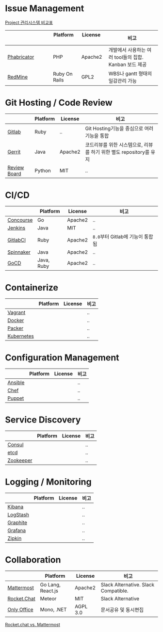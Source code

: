 # Issue Management

<a href="https://en.wikipedia.org/wiki/Comparison_of_issue-tracking_systems" target="_blank">Project 관리시스템 비교표</a>

|                                                           | Platform      | License        | 비고 |
|---                                                        |---            |---             |---  |
| [Phabricator](/devops-tools/issue-management#phabricator) | PHP           | Apache2        | 개발에서 사용하는 여러 tool들의 집합. Kanban 보드 제공 |
| [RedMine](/devops-tools/issue-management#redmine)         | Ruby On Rails | GPL2           | WBS나 gantt 형태의 일감관리 가능 |


# Git Hosting / Code Review

|                                                           | Platform      | License        | 비고 |
|---                                                        |---            |---             |---  |
| [Gitlab](/devops-tools/git-hosting#gitlab)                | Ruby          | ..             | Git Hosting기능을 중심으로 여러 기능을 통합 |
| [Gerrit](/devops-tools/git-hosting#gerrit)                | Java          | Apache2        | 코드리뷰를 위한 시스템으로, 리뷰를 하기 위한 별도 repository를 유지 |
| [Review Board](/devops-tools/git-hosting#review-board)    | Python        | MIT            | .. |

# CI/CD

|             | Platform      | License        | 비고 |
|---          |---            |---             |---  |
| [Concourse](/devops-tools/ci-cd#concourse)   | Go            | Apache2        | .. |
| [Jenkins](/devops-tools/ci-cd#jenkins)       | Java          | MIT            | .. |
| [GitlabCI](/devops-tools/ci-cd#gitlabci)     | Ruby          | Apache2        | `8.0`부터 Gitlab에 기능이 통합됨 |
| [Spinnaker](/devops-tools/ci-cd#spinnaker)   | Java          | Apache2        | .. |
| [GoCD](/devops-tools/ci-cd#gocd)             | Java, Ruby    | Apache2        | .. |


# Containerize
|                                                   | Platform      | License        | 비고 |
|---                                                |---            |---             |---  |
| [Vagrant](/devops-tools/containerize#vagrant)        |               |                | .. |
| [Docker](/devops-tools/containerize#docker)          |               |                | .. |
| [Packer](/devops-tools/containerize#packer)          |               |                | .. |
| [Kubernetes](/devops-tools/containerize#kubernetes)  |               |                | .. |


# Configuration Management
|                                                             | Platform      | License        | 비고 |
|---                                                          |---            |---             |---  |
| [Ansible](/devops-tools/configuration-management#ansible)   |               |                | .. |
| [Chef](/devops-tools/configuration-management#chef)         |               |                | .. |
| [Puppet](/devops-tools/configuration-management#puppet)     |               |                | .. |


# Service Discovery

|                                                         | Platform      | License        | 비고 |
|---                                                      |---            |---             |---  |
| [Consul](/devops-tools/service-discovery#consul)        |               |                | .. |
| [etcd](/devops-tools/service-discovery#etcd)            |               |                | .. |
| [Zookeeper](/devops-tools/service-discovery#zookeeper)  |               |                | .. |


# Logging / Monitoring
|                                             | Platform      | License        | 비고 |
|---                                          |---            |---             |---  |
| [Kibana](/devops-tools/monitor#kibana)      |               |                | .. |
| [LogStash](/devops-tools/monitor#logstash)  |               |                | .. |
| [Graphite](/devops-tools/monitor#Graphite)  |               |                | .. |
| [Grafana](/devops-tools/monitor#grafana)    |               |                | .. |
| [Zipkin](/devops-tools/monitor#zipkin)      |               |                | .. |

# Collaboration
|                                                         | Platform          | License        | 비고 |
|---                                                      |---                |---             |---  |
| [Mattermost](/devops-tools/collaboration#mattermost)    | Go Lang, React.js | Apache2        | Slack Alternative. Slack Compatible.|
| [Rocket.Chat](/devops-tools/collaboration#rocketchat)   | Meteor            | MIT            | Slack Alternative |
| [Only Office](/devops-tools/collaboration#only-office)  | Mono, .NET        | AGPL 3.0       | 문서공유 및 동시편집  |

[Rocket.chat vs. Mattermost](https://stackshare.io/stackups/lets-chat-vs-rocketchat-vs-mattermost)
